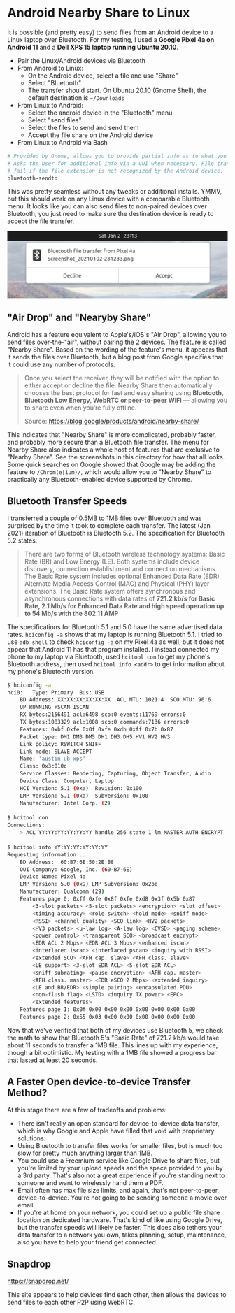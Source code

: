 # Android Nearby Share to Linux

It is possible (and pretty easy) to send files from an Android device to a Linux laptop over Bluetooth. For my testing, I used a **Google Pixel 4a on Android 11** and a **Dell XPS 15 laptop running Ubuntu 20.10**.

- Pair the Linux/Android devices via Bluetooth
- From Android to Linux:
    - On the Android device, select a file and use "Share"
    - Select "Bluetooth"
    - The transfer should start. On Ubuntu 20.10 (Gnome Shell), the default destination is `~/Downloads`
- From Linux to Android:
    - Select the android device in the "Bluetooth" menu
    - Select "send files"
    - Select the files to send and send them
    - Accept the file share on the Android device
- From Linux to Android via Bash

```bash
# Provided by Gnome, allows you to provide partial info as to what you want to transfer where.
# Asks the user for additional info via a GUI when necessary. File transfers unfortunately
# fail if the file extension is not recognized by the Android device.
bluetooth-sendto
```

This was pretty seamless without any tweaks or additional installs. YMMV, but this should work on any Linux device with a comparable Bluetooth menu. It looks like you can also send files to non-paired devices over Bluetooth, you just need to make sure the destination device is ready to accept the file transfer.

![](./Accepting%20Files%20over%20Bluetooth%20without%20Device%20Pairing.png)

## "Air Drop" and "Nearyby Share"

Android has a feature equivalent to Apple's/iOS's "Air Drop", allowing you to send files over-the-"air", without pairing the 2 devices. The feature is called "Nearby Share". Based on the wording of the feature's menu, it appears that it sends the files over Bluetooth, but a blog post from Google specifies that it could use any number of protocols.

> Once you select the receiver, they will be notified with the option to either accept or decline the file. Nearby Share then automatically chooses the best protocol for fast and easy sharing using **Bluetooth, Bluetooth Low Energy, WebRTC or peer-to-peer WiFi** — allowing you to share even when you’re fully offline.
>
> Source: https://blog.google/products/android/nearby-share/

This indicates that "Nearby Share" is more complicated, probably faster, and probably more secure than a Bluetooth file transfer. The menu for Nearby Share also indicates a whole host of features that are exclusive to "Nearby Share". See the screenshots in this directory for how that all looks. Some quick searches on Google showed that Google may be adding the feature to `/Chrom(e|ium)/`, which would allow you to "Nearby Share" to practically any Bluetooth-enabled device supported by Chrome.

## Bluetooth Transfer Speeds

I transferred a couple of 0.5MB to 1MB files over Bluetooth and was surprised by the time it took to complete each transfer. The latest (Jan 2021) iteration of Bluetooth is Bluetooth 5.2. The specification for Bluetooth 5.2 states:

> There are two forms of Bluetooth wireless technology systems: Basic Rate (BR) and Low Energy (LE). Both systems include device discovery, connection establishment and connection mechanisms. The Basic Rate system includes optional Enhanced Data Rate (EDR) Alternate Media Access Control (MAC) and Physical (PHY) layer extensions. The Basic Rate system offers synchronous and asynchronous connections with data rates of **721.2 kb/s for Basic Rate, 2.1 Mb/s for Enhanced Data Rate and high speed operation up to 54 Mb/s with the 802.11 AMP**

The specifications for Bluetooth 5.1 and 5.0 have the same advertised data rates. `hciconfig -a` shows that my laptop is running Bluetooth 5.1. I tried to use `adb shell` to check `hciconfig -a` on my Pixel 4a as well, but it does not appear that Android 11 has that program installed. I instead connected my phone to my laptop via Bluetooth, used `hcitool con` to get my phone's Bluetooth address, then used `hcitool info <addr>` to get information about my phone's Bluetooth version.

```bash
$ hciconfig -a
hci0:	Type: Primary  Bus: USB
	BD Address: XX:XX:XX:XX:XX:XX  ACL MTU: 1021:4  SCO MTU: 96:6
	UP RUNNING PSCAN ISCAN 
	RX bytes:2156491 acl:6498 sco:0 events:11769 errors:0
	TX bytes:1083329 acl:1008 sco:0 commands:7136 errors:0
	Features: 0xbf 0xfe 0x0f 0xfe 0xdb 0xff 0x7b 0x87
	Packet type: DM1 DM3 DM5 DH1 DH3 DH5 HV1 HV2 HV3 
	Link policy: RSWITCH SNIFF 
	Link mode: SLAVE ACCEPT 
	Name: 'austin-ub-xps'
	Class: 0x3c010c
	Service Classes: Rendering, Capturing, Object Transfer, Audio
	Device Class: Computer, Laptop
	HCI Version: 5.1 (0xa)  Revision: 0x100
	LMP Version: 5.1 (0xa)  Subversion: 0x100
	Manufacturer: Intel Corp. (2)

$ hcitool con
Connections:
	> ACL YY:YY:YY:YY:YY:YY handle 256 state 1 lm MASTER AUTH ENCRYPT 

$ hcitool info YY:YY:YY:YY:YY:YY
Requesting information ...
	BD Address:  60:B7:6E:50:2E:B8
	OUI Company: Google, Inc. (60-B7-6E)
	Device Name: Pixel 4a
	LMP Version: 5.0 (0x9) LMP Subversion: 0x2be
	Manufacturer: Qualcomm (29)
	Features page 0: 0xff 0xfe 0x8f 0xfe 0xd8 0x3f 0x5b 0x87
		<3-slot packets> <5-slot packets> <encryption> <slot offset> 
		<timing accuracy> <role switch> <hold mode> <sniff mode> 
		<RSSI> <channel quality> <SCO link> <HV2 packets> 
		<HV3 packets> <u-law log> <A-law log> <CVSD> <paging scheme> 
		<power control> <transparent SCO> <broadcast encrypt> 
		<EDR ACL 2 Mbps> <EDR ACL 3 Mbps> <enhanced iscan> 
		<interlaced iscan> <interlaced pscan> <inquiry with RSSI> 
		<extended SCO> <AFH cap. slave> <AFH class. slave> 
		<LE support> <3-slot EDR ACL> <5-slot EDR ACL> 
		<sniff subrating> <pause encryption> <AFH cap. master> 
		<AFH class. master> <EDR eSCO 2 Mbps> <extended inquiry> 
		<LE and BR/EDR> <simple pairing> <encapsulated PDU> 
		<non-flush flag> <LSTO> <inquiry TX power> <EPC> 
		<extended features> 
	Features page 1: 0x0f 0x00 0x00 0x00 0x00 0x00 0x00 0x00
	Features page 2: 0x55 0x03 0x00 0x00 0x00 0x00 0x00 0x00
```

Now that we've verified that both of my devices use Bluetooth 5, we check the math to show that Bluetooth 5's "Basic Rate" of 721.2 kb/s would take about 11 seconds to transfer a 1MB file. This lines up with my experience, though a bit optimistic. My testing with a 1MB file showed a progress bar that lasted at least 20 seconds.

## A Faster Open device-to-device Transfer Method?

At this stage there are a few of tradeoffs and problems:

- There isn't really an open standard for device-to-device data transfer, which is why Google and Apple have filled that void with proprietary solutions.
- Using Bluetooth to transfer files works for smaller files, but is much too slow for pretty much anything larger than 1MB.
- You could use a Freemium service like Google Drive to share files, but you're limited by your upload speeds and the space provided to you by a 3rd party. That's also not a great experience if you're standing next to someone and want to wirelessly hand them a PDF.
- Email often has max file size limits, and again, that's not peer-to-peer, device-to-device. You're not going to be sending someone a movie over email.
- If you're at home on your network, you could set up a public file share location on dedicated hardware. That's kind of like using Google Drive, but the transfer speeds will likely be faster. This does also tethers your data transfer to a network you own, takes planning, setup, maintenance, also you have to help your friend get connected.

## Snapdrop

https://snapdrop.net/

This site appears to help devices find each other, then allows the devices to send files to each other P2P using WebRTC.
